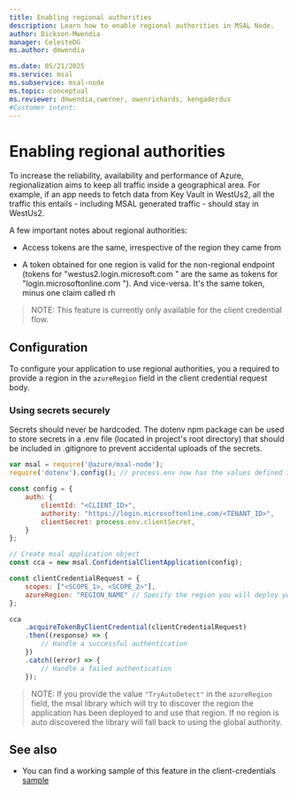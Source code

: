 ```yaml
---
title: Enabling regional authorities
description: Learn how to enable regional authorities in MSAL Node.
author: Dickson-Mwendia
manager: CelesteDG
ms.author: dmwendia

ms.date: 05/21/2025
ms.service: msal
ms.subservice: msal-node
ms.topic: conceptual
ms.reviewer: dmwendia,cwerner, owenrichards, kengaderdus
#Customer intent: 
---
```


# Enabling regional authorities

To increase the reliability, availability and performance of Azure, regionalization aims to keep all traffic inside a geographical area. For example, if an app needs to fetch data from Key Vault in WestUs2, all the traffic this entails - including MSAL generated traffic - should stay in WestUs2.

A few important notes about regional authorities:

- Access tokens are the same, irrespective of the region they came from

- A token obtained for one region is valid for the non-regional endpoint (tokens for "westus2.login.microsoft.com " are the same as tokens for "login.microsoftonline.com "). And vice-versa. It's the same token, minus one claim called rh

> NOTE: This feature is currently only available for the client credential flow.

## Configuration

To configure your application to use regional authorities, you a required to provide a region in the `azureRegion` field in the client credential request body.

### Using secrets securely

Secrets should never be hardcoded. The dotenv npm package can be used to store secrets in a .env file (located in project's root directory) that should be included in .gitignore to prevent accidental uploads of the secrets.

```js
var msal = require('@azure/msal-node');
require('dotenv').config(); // process.env now has the values defined in a .env file

const config = {
    auth: {
        clientId: "<CLIENT_ID>",
        authority: "https://login.microsoftonline.com/<TENANT_ID>",
        clientSecret: process.env.clientSecret,
    }
};

// Create msal application object
const cca = new msal.ConfidentialClientApplication(config);

const clientCredentialRequest = {
    scopes: ["<SCOPE_1>, <SCOPE_2>"],
    azureRegion: "REGION_NAME" // Specify the region you will deploy your application to here. E.g. "westus2"
};

cca
    .acquireTokenByClientCredential(clientCredentialRequest)
    .then((response) => {
        // Handle a successful authentication 
    })
    .catch((error) => {
        // Handle a failed authentication 
    });
```

> NOTE: If you provide the value `"TryAutoDetect"` in the `azureRegion` field, the msal library which will try to discover the region the application has been deployed to and use that region. If no region is auto discovered the library will fall back to using the global authority.

## See also

- You can find a working sample of this feature in the client-credentials [sample](https://github.com/AzureAD/microsoft-authentication-library-for-js/tree/dev/samples/msal-node-samples/client-credentials)

